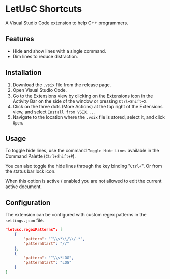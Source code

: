 # LetUsC Shortcuts

A Visual Studio Code extension to help C++ programmers.

## Features

- Hide and show lines with a single command.
- Dim lines to reduce distraction.

## Installation

1. Download the `.vsix` file from the release page.
2. Open Visual Studio Code.
3. Go to the Extensions view by clicking on the Extensions icon in the Activity Bar on the side of the window or pressing `Ctrl+Shift+X`.
4. Click on the three dots (More Actions) at the top right of the Extensions view, and select `Install from VSIX...`.
5. Navigate to the location where the `.vsix` file is stored, select it, and click `Open`.

## Usage

To toggle hide lines, use the command `Toggle Hide Lines` available in the Command Palette (`Ctrl+Shift+P`).

You can also toggle the hide lines through the key binding "`Ctrl+`". Or from the status bar lock icon.

When this option is active / enabled you are not allowed to edit the current active document.

## Configuration

The extension can be configured with custom regex patterns in the `settings.json` file.

```json
"letusc.regexPatterns": [
    {
        "pattern": "^\\s*\\/\\/.*",
        "patternStart": "//"
    },
    {
        "pattern": "^\\s*LOG",
        "patternStart": "LOG"
    }
]
